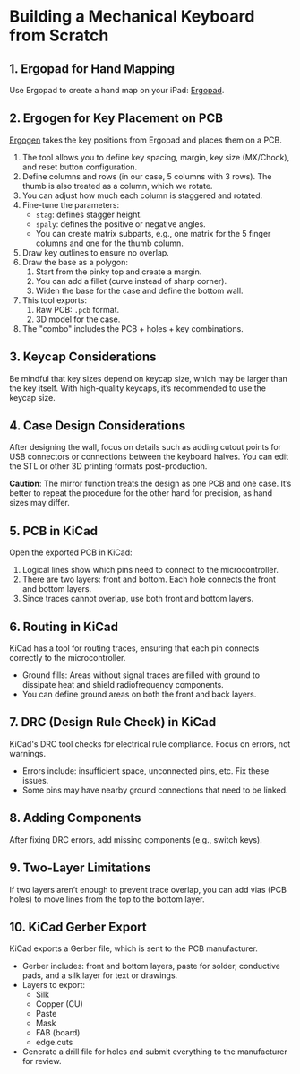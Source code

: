 # Building a Mechanical Keyboard from Scratch

## 1. Ergopad for Hand Mapping
Use Ergopad to create a hand map on your iPad: [Ergopad](https://pashutk.com/ergopad/).

## 2. Ergogen for Key Placement on PCB
[Ergogen](https://ergogen.cache.works/) takes the key positions from Ergopad and places them on a PCB.
1. The tool allows you to define key spacing, margin, key size (MX/Chock), and reset button configuration.
2. Define columns and rows (in our case, 5 columns with 3 rows). The thumb is also treated as a column, which we rotate.
3. You can adjust how much each column is staggered and rotated.
4. Fine-tune the parameters:
    - `stag`: defines stagger height.
    - `spaly`: defines the positive or negative angles.
    - You can create matrix subparts, e.g., one matrix for the 5 finger columns and one for the thumb column.
5. Draw key outlines to ensure no overlap.
6. Draw the base as a polygon:
    1. Start from the pinky top and create a margin.
    2. You can add a fillet (curve instead of sharp corner).
    3. Widen the base for the case and define the bottom wall.
7. This tool exports:
    1. Raw PCB: `.pcb` format.
    2. 3D model for the case.
8. The "combo" includes the PCB + holes + key combinations.

## 3. Keycap Considerations
Be mindful that key sizes depend on keycap size, which may be larger than the key itself. With high-quality keycaps, it’s recommended to use the keycap size.

## 4. Case Design Considerations
After designing the wall, focus on details such as adding cutout points for USB connectors or connections between the keyboard halves. You can edit the STL or other 3D printing formats post-production.

**Caution**: The mirror function treats the design as one PCB and one case. It’s better to repeat the procedure for the other hand for precision, as hand sizes may differ.

## 5. PCB in KiCad
Open the exported PCB in KiCad:
1. Logical lines show which pins need to connect to the microcontroller.
2. There are two layers: front and bottom. Each hole connects the front and bottom layers.
3. Since traces cannot overlap, use both front and bottom layers.

## 6. Routing in KiCad
KiCad has a tool for routing traces, ensuring that each pin connects correctly to the microcontroller. 
- Ground fills: Areas without signal traces are filled with ground to dissipate heat and shield radiofrequency components.
- You can define ground areas on both the front and back layers.

## 7. DRC (Design Rule Check) in KiCad
KiCad's DRC tool checks for electrical rule compliance. Focus on errors, not warnings.
- Errors include: insufficient space, unconnected pins, etc. Fix these issues.
- Some pins may have nearby ground connections that need to be linked.

## 8. Adding Components
After fixing DRC errors, add missing components (e.g., switch keys).

## 9. Two-Layer Limitations
If two layers aren’t enough to prevent trace overlap, you can add vias (PCB holes) to move lines from the top to the bottom layer.

## 10. KiCad Gerber Export
KiCad exports a Gerber file, which is sent to the PCB manufacturer. 
- Gerber includes: front and bottom layers, paste for solder, conductive pads, and a silk layer for text or drawings.
- Layers to export:
    - Silk
    - Copper (CU)
    - Paste
    - Mask
    - FAB (board)
    - edge.cuts
- Generate a drill file for holes and submit everything to the manufacturer for review.
